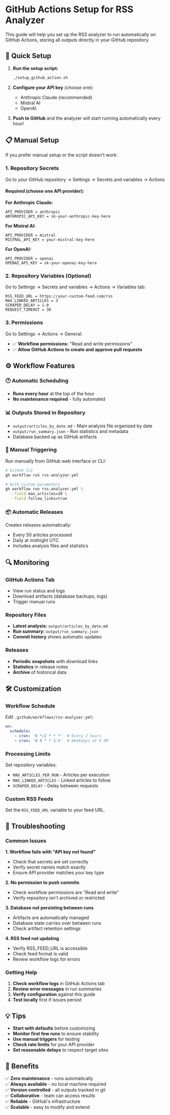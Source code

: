 # GitHub Actions Setup for RSS Analyzer

This guide will help you set up the RSS analyzer to run automatically on GitHub Actions, storing all outputs directly in your GitHub repository.

## 🚀 Quick Setup

1. **Run the setup script:**
   ```bash
   ./setup_github_action.sh
   ```

2. **Configure your API key** (choose one):
   - Anthropic Claude (recommended)
   - Mistral AI  
   - OpenAI

3. **Push to GitHub** and the analyzer will start running automatically every hour!

## 📋 Manual Setup

If you prefer manual setup or the script doesn't work:

### 1. Repository Secrets

Go to your GitHub repository → Settings → Secrets and variables → Actions

#### Required (choose one API provider):

**For Anthropic Claude:**
```
API_PROVIDER = anthropic
ANTHROPIC_API_KEY = sk-your-anthropic-key-here
```

**For Mistral AI:**
```
API_PROVIDER = mistral  
MISTRAL_API_KEY = your-mistral-key-here
```

**For OpenAI:**
```
API_PROVIDER = openai
OPENAI_API_KEY = sk-your-openai-key-here
```

### 2. Repository Variables (Optional)

Go to Settings → Secrets and variables → Actions → Variables tab:

```
RSS_FEED_URL = https://your-custom-feed.com/rss
MAX_LINKED_ARTICLES = 3
SCRAPER_DELAY = 1.0
REQUEST_TIMEOUT = 30
```

### 3. Permissions

Go to Settings → Actions → General:
- ✅ **Workflow permissions:** "Read and write permissions"
- ✅ **Allow GitHub Actions to create and approve pull requests**

## ⚙️ Workflow Features

### 🕐 Automatic Scheduling
- **Runs every hour** at the top of the hour
- **No maintenance required** - fully automated

### 📊 Outputs Stored in Repository
- `output/articles_by_date.md` - Main analysis file organized by date
- `output/run_summary.json` - Run statistics and metadata
- Database backed up as GitHub artifacts

### 🎯 Manual Triggering
Run manually from GitHub web interface or CLI:

```bash
# GitHub CLI
gh workflow run rss-analyzer.yml

# With custom parameters
gh workflow run rss-analyzer.yml \
  --field max_articles=20 \
  --field follow_links=true
```

### 📦 Automatic Releases
Creates releases automatically:
- Every 50 articles processed
- Daily at midnight UTC
- Includes analysis files and statistics

## 🔍 Monitoring

### GitHub Actions Tab
- View run status and logs
- Download artifacts (database backups, logs)
- Trigger manual runs

### Repository Files
- **Latest analysis:** `output/articles_by_date.md`
- **Run summary:** `output/run_summary.json`
- **Commit history** shows automatic updates

### Releases
- **Periodic snapshots** with download links
- **Statistics** in release notes
- **Archive** of historical data

## 🛠️ Customization

### Workflow Schedule
Edit `.github/workflows/rss-analyzer.yml`:
```yaml
on:
  schedule:
    - cron: '0 */2 * * *'  # Every 2 hours
    - cron: '0 9 * * 1-5'  # Weekdays at 9 AM
```

### Processing Limits
Set repository variables:
- `MAX_ARTICLES_PER_RUN` - Articles per execution
- `MAX_LINKED_ARTICLES` - Linked articles to follow
- `SCRAPER_DELAY` - Delay between requests

### Custom RSS Feeds
Set the `RSS_FEED_URL` variable to your feed URL.

## 🔧 Troubleshooting

### Common Issues

**1. Workflow fails with "API key not found"**
- Check that secrets are set correctly
- Verify secret names match exactly
- Ensure API provider matches your key type

**2. No permission to push commits**
- Check workflow permissions are "Read and write"
- Verify repository isn't archived or restricted

**3. Database not persisting between runs**
- Artifacts are automatically managed
- Database state carries over between runs
- Check artifact retention settings

**4. RSS feed not updating**
- Verify RSS_FEED_URL is accessible
- Check feed format is valid
- Review workflow logs for errors

### Getting Help

1. **Check workflow logs** in GitHub Actions tab
2. **Review error messages** in run summaries
3. **Verify configuration** against this guide
4. **Test locally** first if issues persist

## 💡 Tips

- **Start with defaults** before customizing
- **Monitor first few runs** to ensure stability  
- **Use manual triggers** for testing
- **Check rate limits** for your API provider
- **Set reasonable delays** to respect target sites

## 🎉 Benefits

✅ **Zero maintenance** - runs automatically  
✅ **Always available** - no local machine required  
✅ **Version controlled** - all outputs tracked in git  
✅ **Collaborative** - team can access results  
✅ **Reliable** - GitHub's infrastructure  
✅ **Scalable** - easy to modify and extend